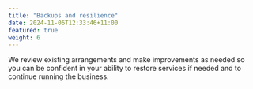 ```yaml
---
title: "Backups and resilience"
date: 2024-11-06T12:33:46+11:00
featured: true
weight: 6
---
```


We review existing arrangements and make improvements as needed so you can be confident in your ability to restore services if needed and to continue running the business.
